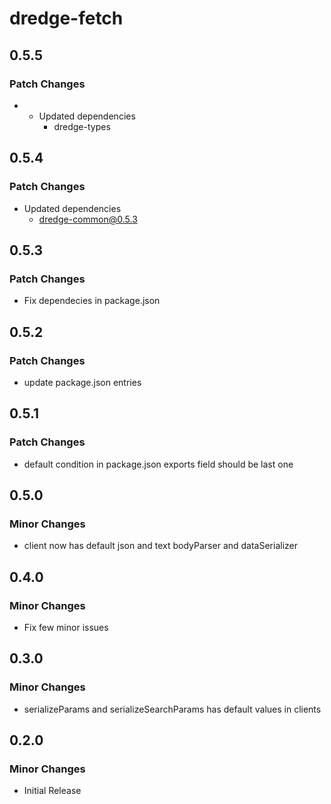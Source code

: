 # dredge-fetch

## 0.5.5

### Patch Changes

- - Updated dependencies
    - dredge-types

## 0.5.4

### Patch Changes

- Updated dependencies
  - dredge-common@0.5.3

## 0.5.3

### Patch Changes

- Fix dependecies in package.json

## 0.5.2

### Patch Changes

- update package.json entries

## 0.5.1

### Patch Changes

- default condition in package.json exports field should be last one

## 0.5.0

### Minor Changes

- client now has default json and text bodyParser and dataSerializer

## 0.4.0

### Minor Changes

- Fix few minor issues

## 0.3.0

### Minor Changes

- serializeParams and serializeSearchParams has default values in clients

## 0.2.0

### Minor Changes

- Initial Release
